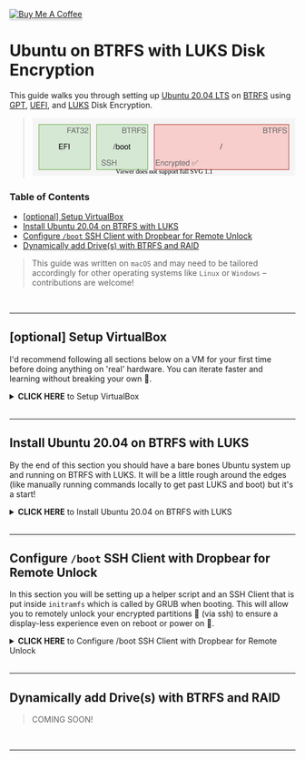 <a href="https://www.buymeacoffee.com/BinaryShrub" target="_blank"><img src="https://www.buymeacoffee.com/assets/img/custom_images/orange_img.png" alt="Buy Me A Coffee" style="height: 41px !important;width: 174px !important;box-shadow: 0px 3px 2px 0px rgba(190, 190, 190, 0.5) !important;-webkit-box-shadow: 0px 3px 2px 0px rgba(190, 190, 190, 0.5) !important;" ></a>

# Ubuntu on BTRFS with LUKS Disk Encryption
This guide walks you through setting up [Ubuntu 20.04 LTS](https://wiki.ubuntu.com/FocalFossa/ReleaseNotes) on [BTRFS](https://btrfs.wiki.kernel.org/index.php/Main_Page) using [GPT](https://en.wikipedia.org/wiki/GUID_Partition_Table), [UEFI](https://en.wikipedia.org/wiki/Unified_Extensible_Firmware_Interface), and [LUKS](https://gitlab.com/cryptsetup/cryptsetup/blob/master/README.md) Disk Encryption.

> [![](assets/partitions.svg)](https://app.diagrams.net/?lightbox=1&highlight=0000ff&edit=_blank&layers=1&nav=1&title=Untitled%20Diagram.drawio#R5Zhdb5swFIZ%2FDZeRAAMjlyVN1krrJoVKu3bAAWsGM8dpyH79jsF8JVRt1CRd10SK7PfYx%2BZ9bAwx0CwrvwpcpA88Jsywzbg00K1h257nwq8S9lpAXi0kgsa1ZHVCSP8QLZpa3dKYbAYNJedM0mIoRjzPSSQHGhaC74bN1pwNRy1wQo6EMMLsWP1JY5nWqu%2BanX5HaJI2I1umjmS4aayFTYpjvutJaG6gmeBc1qWsnBGmvGt8qfstnom2ExMkl6%2FpUFL8Yxl%2Fm9DvD%2FcWYssUPbkTy6%2FTPGG21VesZyv3jQWCb%2FOYqCymgYJdSiUJCxyp6A6Yg5bKjEHNguKa51JTtE1dn3HGRZUL1R%2FQMaNJDloEsydCNaSM9RquXfUFfSMF%2F0V6Ea%2F6QETPnAhJymc9sVqnYYUSnhEp9tCk6dDA0avT8nV917F2mqWY9jhPtYb18kra1B0BKGgIJwBxRnh4DEYNVlBIZHXdtaCsHZDyfm95E5hsKgg30MDyi7ILNlnmi%2FsmEUy0zjXMD3JvzDctiiHb2CV%2B7Iyx9e0VOhtbdMB2eszWH0H75VJox7baRdAqcOq28l%2FjtQ%2B37nvjnV4R73uhXfsRiaIxtCvfdVzzPGiR9TJae%2ByufDG2zWA9uMHjchGCyThTluWrTTFmNpggh442B5%2Bopx0opyg8b9xoPaNxrHoHgsBCwKsqkzK24DSX1YW5geHeqlRbyevF0h69FzonHe9lIt4IEPtiQKzPDcR2%2FjUg9hGQxc0jsj8LEOsVO8S9KpDRJ8kBi3keiX0h4SyAWcxtYzozfPcEQIysPwyfwzOl3UA9PtOr8vGO%2BITh3Qnut29OH8L%2Fw8e1Mf%2Bd8%2FgP1e6tuor1%2FppA878%3D)

### Table of Contents
* [[optional] Setup VirtualBox](#[optional]-Setup-VirtualBox)
* [Install Ubuntu 20.04 on BTRFS with LUKS](#Install-Ubuntu-20.04-on-BTRFS-with-LUKS)
* [Configure `/boot` SSH Client with Dropbear for Remote Unlock](#Configure-`/boot`-SSH-Client-with-Dropbear-for-Remote-Unlock)
* [Dynamically add Drive(s) with BTRFS and RAID](#Dynamically-add-Drive(s)-with-BTRFS-and-RAID)


> This guide was written on `macOS` and may need to be tailored accordingly for other operating systems like `Linux` or `Windows` – contributions are welcome!

<br/>

---

## [optional] Setup VirtualBox
I'd recommend following all sections below on a VM for your first time before doing anything on 'real' hardware. You can iterate faster and learning without breaking your own 💩.

<details><summary><span style="font-weight:bold">CLICK HERE</span> to Setup VirtualBox</summary><p>

### Install VirtualBox
1. Download and install [VirtualBox](https://www.virtualbox.org/wiki/Downloads)
    ``` sh
    brew cask install virtualbox
    ```
### Create a new VM
1. Launch VirtualBox, click `New`:</br></br>**Type:** `Linux`</br>**Version:** `Ubuntu (64-bit)`
    ![](assets/vb-new.png)
1. Continue with defaults (which should include a **10 GB** virtual drive)

### Configure and Launch new VM
1. Select VM from step above and click `Settings`
2. Navigate to **System > Motherboard** 
3. Check `Enable EFI (special OSes only)`
    ![](assets/vb-mobo.png)
4. Navigate to **Storage** and attach `ubuntu-20.04-desktop-amd64.iso` as a new Optical Drive:
    ![](assets/vb-storage.png)
5. Navigate to **Network** and change to `Bridged Adapter` so the VM will get an IP Address from your router instead of your computer:
    ![](assets/vb-bridged.png)
6. [optional] Increase VM performance 
   > I put my numbers below but do what suites you
   
   **Base Memory:** `2048 MB`</br>**Processor(s)** `4`</br>**Video Memory:** `128 MB`
7. Click `OK` to save settings
8. Click `Start`
9.  [optional] Change VM to Scaled Mode (View > Scaled Mode) for a better viewing experience
10. You should be off to the races 🏇</br>
![](assets/vb-launch.png)

</p></details>
<br/>

---

## Install Ubuntu 20.04 on BTRFS with LUKS
By the end of this section you should have a bare bones Ubuntu system up and running on BTRFS with LUKS. It will be a little rough around the edges (like manually running commands locally to get past LUKS and boot) but it's a start!

<details><summary><span style="font-weight:bold">CLICK HERE</span>  to Install Ubuntu 20.04 on BTRFS with LUKS</summary>
<p>

<p align="center"><img src="assets/letsdothis.png"/></p>

### Download Ubuntu 20.04 LTS image
[https://releases.ubuntu.com/20.04/ubuntu-20.04-desktop-amd64.iso](https://releases.ubuntu.com/20.04/ubuntu-20.04-desktop-amd64.iso)
### Launch 'Try Ubuntu' from Installer USB/CD
1. If you are not going the VirtualBox VM route you will need to [build an Ubuntu Live USB](https://ubuntu.com/tutorials/tutorial-create-a-usb-stick-on-ubuntu) from `ubuntu-20.04-desktop-amd64.iso` and launch into it.
2. Start your system, boot to the attached Ubuntu environment, and select `Try Ubuntu` once fully loaded.
3. Open `terminal` (Ctrl+Opt+T on macOS) and run `lsblk` to list out your block devices and locate the drive you will be installing Ubuntu on – in my case `sda`.</br>
![](assets/vb-lsblk.png)
    > Jot down your disk name, if it's different than mine, and use it for the remainder of this guide
4. Launch interactive sudo `sudo -i` in terminal – it's time to get our hands dirty 🙌.

### Create Disk Partitions
1. Launch `parted` in interactive sudo to setup a `GPT` partition table and create our three partitions: `EFI`, `/boot`, and `/`.</br>
    ``` sh
    parted /dev/sda
        mklabel gpt
        mkpart primary 1MiB 513MiB
        mkpart primary 513MiB 1026MiB
        mkpart primary 1026MiB 100%
        print
        quit
    ```

    ![](assets/parted.png)

### Setup LUKS Disk Encryption on `/` partition
1. Setup encryption on `/` partition:
    ``` sh
    cryptsetup luksFormat /dev/sda3
    ```
    > **Use a strong passphrase**: This passphrase is what will be used to unlock your disk encryption in the future – avoid brute force attacks and use something long and strong 😘.
    
    > If you on on VirtualBox, you may get a `Killed` response with a screen flicker, this means luksFormat failed. Try with `--pbkdf-memory 256` to reduce the required memory – not recommended if you can avoid it. 
2. Open your newly created LUKS `/` partition:
   ``` sh
   cryptsetup luksOpen /dev/sda3 sda3_crypt
   ```
   > This will mount an LVM at `/dev/mapper/sda3_crypt` which is affectively your decrypted partition.

### Format Disk Partitions
1. Format `EFI` partition:
    ``` sh
    mkfs.vfat -F 32 /dev/sda1
    ```
2. Format `/boot` partition:
    ``` sh
    mkfs.btrfs /dev/sda2
    ```
1. Format `/` partition:
    ``` sh
    mkfs.btrfs /dev/mapper/sda3_crypt
    ```
    > You do not want to use `/dev/sda3` here because it's encrypted.

### Install Ubuntu 👨‍💻
1. Launch Ubuntu Installer from interactive sudo terminal
   ``` sh
   ubiquity
   ```
   ![](assets/installer.png)
2. Continue with your desired settings until you hit the **Installation type** page, here you want to select the `Something else` radial button:
    ![](assets/installtype.png)
3. We are now going to tell the Ubuntu installer how/where we want our installation:
    1. Select `/dev/sda1`, press the Change button. Choose Use as `EFI System Partition`.</br>
        > If this is not an option, you probably didn't boot with UEFI Support in VirtualBox or your System doesnt support UEFI 🙁
    2. Select `/dev/sda2`, press the Change button. Choose Use as `btrfs journaling filesystem`, check `Format`, and use `/boot` as Mount point.
    3. Select `/dev/mapper/sda3_crypt`, press the Change button. Choose Use as `btrfs journaling filesystem`, check `Format`, and use `/` as Mount point.
   
    ![](assets/installtypeparts.png)
4. Click `Install Now`
5. Continue through the rest of the installation with your desired settings:
    ![](assets/installcomplete.png)
6. Remove the Ubuntu Installer USB/CD – it is no longer needed.
7.  Click `Restart Now`
8.  Congrats, Ubuntu is installed on BTRFS with LUKS 🎉 – time for a test drive to see if it works 🚙...

### Launch your new Ubuntu System for the First Time
1. Once booted/restarted you should end up in `initramfs` running `BusyBox` and not Ubuntu. This is because your `/boot` volume could not mount the `/` partition because it's encrypted:
    ![](assets/initramfs.png)
2. Perform the following commands to boot into Ubuntu:
   1. Open the encrypted `/` partition
       ``` sh
       cryptsetup luksOpen /dev/sda3 sda3_crypt
       ```
   2. Scan for the `/` partition filesystem
       ``` sh
       btrfs device scan
       ```
   3. Exit to continue the booting process
       ``` sh
       exit
       ```
    ![](assets/manualboot.png)
3. If all's good, you should be loaded to Ubuntu!</br>
![](assets/booted.png)

### Enable SSH
1. Upgrade packages, install a couple more, and enable ssh access:
    ``` sh
    sudo apt update
    sudo apt upgrade -y
    sudo apt install -y net-tools openssh-server curl vim
    ```
2. Add filewall rule for ssh:
    ``` sh
    sudo ufw allow ssh
    ```
3. Setup `authorized_keys` to gate ssh access:
    ``` sh
    mkdir ~/.ssh
    echo "YOUR_PUBLIC_KEY_HERE" >> ~/.ssh/authorized_keys
    ```
    > Read more about [ssh-keygen](https://www.ssh.com/ssh/keygen/) if needed.
4. You should now be able to ssh into your Ubuntu system:
    ``` sh
    ssh binaryshrub@192.168.1.109
    ```
    > Use `ifconfig` if you need to find the IP Address.

### Additional Configuration
1. [optional] If you are on VirtualBox, you should now install `VirtualBox Guest Additions` and `disable Scaled Mode` to make your experience better.
2. [optional] Trim down on GRUB start time from `30s` to `2s` like default</br>
    ``` sh
    sudo sh -c 'echo GRUB_RECORDFAIL_TIMEOUT=2 >> /etc/default/grub'
    sudo update-grub
    ```
    ![](assets/grubtimeout.png)


</p></details>

<br/>

---

## Configure `/boot` SSH Client with Dropbear for Remote Unlock

In this section you will be setting up a helper script and an SSH Client that is put inside `initramfs` which is called by GRUB when booting. This will allow you to remotely unlock your encrypted partitions 👏 (via ssh) to ensure a display-less experience even on reboot or power on 🎉.

<details><summary><span style="font-weight:bold">CLICK HERE</span> to Configure /boot SSH Client with Dropbear for Remote Unlock</summary><p>

### Download and Execute `btrfs-luks-unlocker.sh`

The following script will setup the ssh client for you, add an `unlock` script, and grant access to `~/.ssh/authorized_keys`:
``` sh
cd ~
curl https://raw.githubusercontent.com/BinaryShrub/ubuntu-btrfs-luks/master/scripts/btrfs-luks-unlocker.sh -o btrfs-luks-unlocker.sh
sudo chmod +x btrfs-luks-unlocker.sh
./btrfs-luks-unlocker.sh
```
> WARNING: You will need to rerun this script on `~/.ssh/authorized_keys` change if you want the new users to have access to connect.

> WARNING: You will need to update `btrfs-luks-unlocker.sh` to include all drives that should be unlocked. Look for the line with `cryptsetup luksOpen` and change/duplicate accordingly.

### Reboot and SSH into `/boot`
After this script has executed, you should now be able to ssh into the system on reboot. To do this you must explicitly use the `root` user like so:
``` sh
ssh root@192.168.1.109
```
> Do not change user, `root` is what you want.

### Execute `unlock` when in initramfs
Once you have successfully connected to initramfs (from the step above) you will now have access to the `unlock` script to help make unlocking easier for you:

``` sh
ssh root@192.168.1.109


BusyBox v1.30.1 (Ubuntu 1:1.30.1-4ubuntu6) built-in shell (ash)
Enter 'help' for a list of built-in commands.

# unlock
Enter passphrase for /dev/sda3: 
Scanning for Btrfs filesystems

⏳ Booting ...

# Connection to 192.168.1.109 closed by remote host.
Connection to 192.168.1.109 closed.
```

You can also access this script with `./unlock` to make it easier to remember if you forget 😇:
``` sh
ssh root@192.168.1.109       


BusyBox v1.30.1 (Ubuntu 1:1.30.1-4ubuntu6) built-in shell (ash)
Enter 'help' for a list of built-in commands.

# ls
unlock
# ▉
```
</p></details>

<br/>

---
## Dynamically add Drive(s) with BTRFS and RAID

> COMING SOON!

<br/>

---